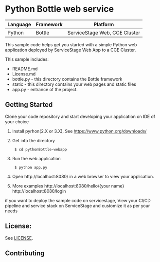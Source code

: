 # Python Bottle web service

| Language | Framework | Platform|
| -------- | -------- |--------|
| Python | Bottle| ServiceStage Web, CCE Cluster|

This sample code helps get you started with a simple Python web application
deployed by ServiceStage Web App to a CCE Cluster.

This sample includes:

* README.md
* License.md
* bottle.py  - this directory contains the Bottle framework
* static - this directory contains your web pages and static files
* app.py - entrance of the project.

## Getting Started

Clone your code repository and start developing your application on IDE of your choice

1. Install pyrhon(2.X or 3.X), See https://www.python.org/downloads/
2. Get into the directory

        $ cd pythonBottle-webapp

3. Run the web application

        $ python app.py

4. Open http://localhost:8080/ in a web browser to view your application.
5. More examples  http://localhost:8080/hello/{your name}  http://localhost:8080/login



if you want to deploy the sample code on servicestage, View your CI/CD pipeline and service stack on ServiceStage and customize it as per your needs

## License:

See [LICENSE](LICENSE).

## Contributing
